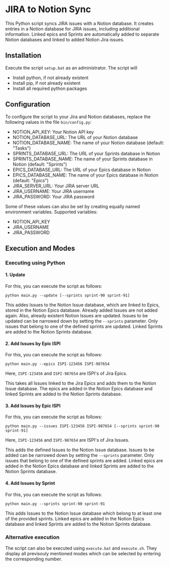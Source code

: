 # JIRA to Notion Sync
This Python script syncs JIRA issues with a Notion database. It creates entries in a Notion database for JIRA issues, including additional information. Linked epics and Sprints are automatically added to separate Notion databases and linked to added Notion Jira issues.

## Installation

Execute the script `setup.bat` as an administrator. 
The script will
- Install python, if not already existent
- Install pip, if not already existent
- Install all required python packages

## Configuration
To configure the script to your Jira and Notion databases, replace the following values in the file `bin/config.py`:
- NOTION_API_KEY: Your Notion API key
- NOTION_DATABASE_URL: The URL of your Notion database
- NOTION_DATABASE_NAME: The name of your Notion database (default: "Tasks")
- SPRINTS_DATABASE_URL: The URL of your Sprints database in Notion
- SPRINTS_DATABASE_NAME: The name of your Sprints database in Notion (default: "Sprints")
- EPICS_DATABASE_URL: The URL of your Epics database in Notion
- EPICS_DATABASE_NAME: The name of your Epics database in Notion (default: "Epics")
- JIRA_SERVER_URL: Your JIRA server URL
- JIRA_USERNAME: Your JIRA username
- JIRA_PASSWORD: Your JIRA password

Some of these values can also be set by creating equally named environment variables. Supported variables:
- NOTION_API_KEY
- JIRA_USERNAME
- JIRA_PASSWORD

## Execution and Modes

### Executing using Python
#### 1. Update
For this, you can execute the script as follows:
```
python main.py --update [--sprints sprint-90 sprint-91]
```
This addes Issues to the Notion Issue database, which are linked to Epics, stored in the Notion Epics database. Already added Issues are not added again. Also, already existent Notion Issues are updated. 
Issues to be updated can be narrowed down by setting the `--sprints` parameter. Only issues that belong to one of the defined sprints are updated.
Linked Sprints are added to the Notion Sprints database.

#### 2. Add Issues by Epic ISPI
For this, you can execute the script as follows:
```
python main.py --epics ISPI-123456 ISPI-987654 
```
Here, `ISPI-123456` and `ISPI-987654` are ISPI's of Jira Epics.

This takes all Issues linked to the Jira Epics and adds them to the Notion Issue database. The epics are added in the Notion Epics database and linked Sprints are added to the Notion Sprints database.

#### 3. Add Issues by Epic ISPI
For this, you can execute the script as follows:
```
python main.py --issues ISPI-123456 ISPI-987654 [--sprints sprint-90 sprint-91]
```
Here, `ISPI-123456` and `ISPI-987654` are ISPI's of Jira Issues.

This adds the defined Issues to the Notion Issue database. Issues to be added can be narrowed down by setting the `--sprints` parameter. Only issues that belong to one of the defined sprints are added.
Linked epics are added in the Notion Epics database and linked Sprints are added to the Notion Sprints database.

#### 4. Add Issues by Sprint
For this, you can execute the script as follows:
```
python main.py --sprints sprint-90 sprint-91
```

This adds Issues to the Notion Issue database which belong to at least one of the provided sprints. 
Linked epics are added in the Notion Epics database and linked Sprints are added to the Notion Sprints database.

### Alternative execution
The script can also be executed using `execute.bat` and `execute.sh`. They display all previsouly mentioned modes which can be selected by entering the corresponding number.